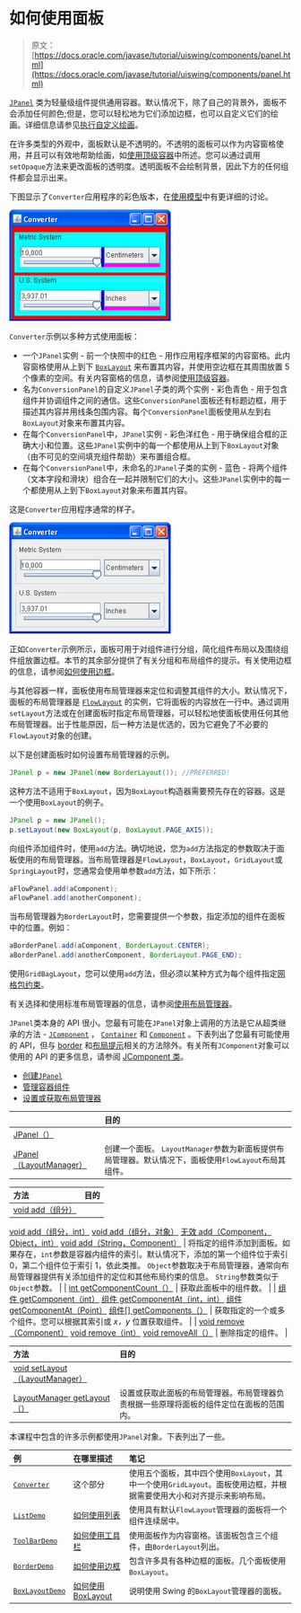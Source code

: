 # 如何使用面板

> 原文： [https://docs.oracle.com/javase/tutorial/uiswing/components/panel.html](https://docs.oracle.com/javase/tutorial/uiswing/components/panel.html)

[`JPanel`](https://docs.oracle.com/javase/8/docs/api/javax/swing/JPanel.html) 类为轻量级组件提供通用容器。默认情况下，除了自己的背景外，面板不会添加任何颜色;但是，您可以轻松地为它们添加边框，也可以自定义它们的绘画。详细信息请参见[执行自定义绘画](../painting/index.html)。

在许多类型的外观中，面板默认是不透明的。不透明的面板可以作为内容窗格使用，并且可以有效地帮助绘画，如[使用顶级容器](toplevel.html)中所述。您可以通过调用`setOpaque`方法来更改面板的透明度。透明面板不会绘制背景，因此下方的任何组件都会显示出来。

下图显示了`Converter`应用程序的彩色版本，在[使用模型](model.html)中有更详细的讨论。

![Colorful Converter](img/d6c173d821021cf9f82b416f983ab5bc.jpg)

`Converter`示例以多种方式使用面板：

*   一个`JPanel`实例 - 前一个快照中的红色 - 用作应用程序框架的内容窗格。此内容窗格使用从上到下 [`BoxLayout`](../layout/box.html) 来布置其内容，并使用空边框在其周围放置 5 个像素的空间。有关内容窗格的信息，请参阅[使用顶级容器](toplevel.html)。
*   名为`ConversionPanel`的自定义`JPanel`子类的两个实例 - 彩色青色 - 用于包含组件并协调组件之间的通信。这些`ConversionPanel`面板还有标题边框，用于描述其内容并用线条包围内容。每个`ConversionPanel`面板使用从左到右`BoxLayout`对象来布置其内容。
*   在每个`ConversionPanel`中，`JPanel`实例 - 彩色洋红色 - 用于确保组合框的正确大小和位置。这些`JPanel`实例中的每一个都使用从上到下`BoxLayout`对象（由不可见的空间填充组件帮助）来布置组合框。
*   在每个`ConversionPanel`中，未命名的`JPanel`子类的实例 - 蓝色 - 将两个组件（文本字段和滑块）组合在一起并限制它们的大小。这些`JPanel`实例中的每一个都使用从上到下`BoxLayout`对象来布置其内容。

这是`Converter`应用程序通常的样子。

![Normal Converter](img/94f6458d5ed6bedaf2e380fdf4430b56.jpg)

正如`Converter`示例所示，面板可用于对组件进行分组，简化组件布局以及围绕组件组放置边框。本节的其余部分提供了有关分组和布局组件的提示。有关使用边框的信息，请参阅[如何使用边框](../components/border.html)。

与其他容器一样，面板使用布局管理器来定位和调整其组件的大小。默认情况下，面板的布局管理器是 [`FlowLayout`](../layout/flow.html) 的实例，它将面板的内容放在一行中。通过调用`setLayout`方法或在创建面板时指定布局管理器，可以轻松地使面板使用任何其他布局管理器。出于性能原因，后一种方法是优选的，因为它避免了不必要的`FlowLayout`对象的创建。

以下是创建面板时如何设置布局管理器的示例。

```java
JPanel p = new JPanel(new BorderLayout()); //PREFERRED!

```

这种方法不适用于`BoxLayout`，因为`BoxLayout`构造器需要预先存在的容器。这是一个使用`BoxLayout`的例子。

```java
JPanel p = new JPanel();
p.setLayout(new BoxLayout(p, BoxLayout.PAGE_AXIS));

```

向组件添加组件时，使用`add`方法。确切地说，您为`add`方法指定的参数取决于面板使用的布局管理器。当布局管理器是`FlowLayout`，`BoxLayout`，`GridLayout`或`SpringLayout`时，您通常会使用单参数`add`方法，如下所示：

```java
aFlowPanel.add(aComponent);
aFlowPanel.add(anotherComponent);

```

当布局管理器为`BorderLayout`时，您需要提供一个参数，指定添加的组件在面板中的位置。例如：

```java
aBorderPanel.add(aComponent, BorderLayout.CENTER);
aBorderPanel.add(anotherComponent, BorderLayout.PAGE_END);

```

使用`GridBagLayout`，您可以使用`add`方法，但必须以某种方式为每个组件指定[网格包约束](../layout/gridbag.html#gridbagConstraints)。

有关选择和使用标准布局管理器的信息，请参阅[使用布局管理器](../layout/using.html)。

`JPanel`类本身的 API 很小。您最有可能在`JPanel`对象上调用的方法是它从超类继承的方法 - [`JComponent`](https://docs.oracle.com/javase/8/docs/api/javax/swing/JComponent.html) ， [`Container`](https://docs.oracle.com/javase/8/docs/api/java/awt/Container.html) 和 [`Component`](https://docs.oracle.com/javase/8/docs/api/java/awt/Component.html) 。下表列出了您最有可能使用的 API，但与 [border](../components/border.html) 和[布局提示](jcomponent.html#layoutapi)相关的方法除外。有关所有`JComponent`对象可以使用的 API 的更多信息，请参阅 [JComponent 类](jcomponent.html)。

*   [创建`JPanel`](#creating)
*   [管理容器组件](#contents)
*   [设置或获取布局管理器](#layoutapi)


|  | 目的 |
| :-- | :-- |
| [JPanel（）](https://docs.oracle.com/javase/8/docs/api/javax/swing/JPanel.html#JPanel--)
[JPanel（LayoutManager）](https://docs.oracle.com/javase/8/docs/api/javax/swing/JPanel.html#JPanel-java.awt.LayoutManager-) | 创建一个面板。 `LayoutManager`参数为新面板提供布局管理器。默认情况下，面板使用`FlowLayout`布局其组件。 |


| 方法 | 目的 |
| :-- | :-- |
| [void add（组分）](https://docs.oracle.com/javase/8/docs/api/java/awt/Container.html#add-java.awt.Component-)
[void add（组分，int）](https://docs.oracle.com/javase/8/docs/api/java/awt/Container.html#add-java.awt.Component-int-)
[void add（组分，对象）](https://docs.oracle.com/javase/8/docs/api/java/awt/Container.html#add-java.awt.Component-java.lang.Object-)
[无效 add（Component，Object，int）](https://docs.oracle.com/javase/8/docs/api/java/awt/Container.html#add-java.awt.Component-java.lang.Object-int-)
[void add（String，Component）](https://docs.oracle.com/javase/8/docs/api/java/awt/Container.html#add-java.lang.String-java.awt.Component-) | 将指定的组件添加到面板。如果存在，`int`参数是容器内组件的索引。默认情况下，添加的第一个组件位于索引 0，第二个组件位于索引 1，依此类推。 `Object`参数取决于布局管理器，通常向布局管理器提供有关添加组件的定位和其他布局约束的信息。 `String`参数类似于`Object`参数。 |
| [int getComponentCount（）](https://docs.oracle.com/javase/8/docs/api/java/awt/Container.html#getComponentCount--) | 获取此面板中的组件数。 |
| [组件 getComponent（int）](https://docs.oracle.com/javase/8/docs/api/java/awt/Container.html#getComponent-int-)
[组件 getComponentAt（int，int）](https://docs.oracle.com/javase/8/docs/api/java/awt/Container.html#getComponentAt-int-int-)
[组件 getComponentAt（Point）](https://docs.oracle.com/javase/8/docs/api/java/awt/Container.html#getComponentAt-java.awt.Point-)
[组件[] getComponents（）](https://docs.oracle.com/javase/8/docs/api/java/awt/Container.html#getComponents--) | 获取指定的一个或多个组件。您可以根据其索引或 _x，y_ 位置获取组件。 |
| [void remove（Component）](https://docs.oracle.com/javase/8/docs/api/java/awt/Container.html#remove-java.awt.Component-)
[void remove（int）](https://docs.oracle.com/javase/8/docs/api/java/awt/Container.html#remove-int-)
[void removeAll（）](https://docs.oracle.com/javase/8/docs/api/java/awt/Container.html#removeAll--) | 删除指定的组件。 |


| 方法 | 目的 |
| :-- | :-- |
| [void setLayout（LayoutManager）](https://docs.oracle.com/javase/8/docs/api/java/awt/Container.html#setLayout-java.awt.LayoutManager-)
[LayoutManager getLayout（）](https://docs.oracle.com/javase/8/docs/api/java/awt/Container.html#getLayout--) | 设置或获取此面板的布局管理器。布局管理器负责根据一些原理将面板的组件定位在面板的范围内。 |

本课程中包含的许多示例都使用`JPanel`对象。下表列出了一些。

| 例 | 在哪里描述 | 笔记 |
| :-- | :-- | :-- |
| [`Converter`](../examples/components/index.html#Converter) | 这个部分 | 使用五个面板，其中四个使用`BoxLayout`，其中一个使用`GridLayout`。面板使用边框，并根据需要使用大小和对齐提示来影响布局。 |
| [`ListDemo`](../examples/components/index.html#ListDemo) | [如何使用列表](list.html) | 使用具有默认`FlowLayout`管理器的面板将一个组件连续居中。 |
| [`ToolBarDemo`](../examples/components/index.html#ToolBarDemo) | [如何使用工具栏](toolbar.html) | 使用面板作为内容窗格。该面板包含三个组件，由`BorderLayout`列出。 |
| [`BorderDemo`](../examples/components/index.html#BorderDemo) | [如何使用边框](border.html) | 包含许多具有各种边框的面板。几个面板使用`BoxLayout`。 |
| [`BoxLayoutDemo`](../examples/layout/index.html#BoxLayoutDemo) | [如何使用 BoxLayout](../layout/box.html) | 说明使用 Swing 的`BoxLayout`管理器的面板。 |
